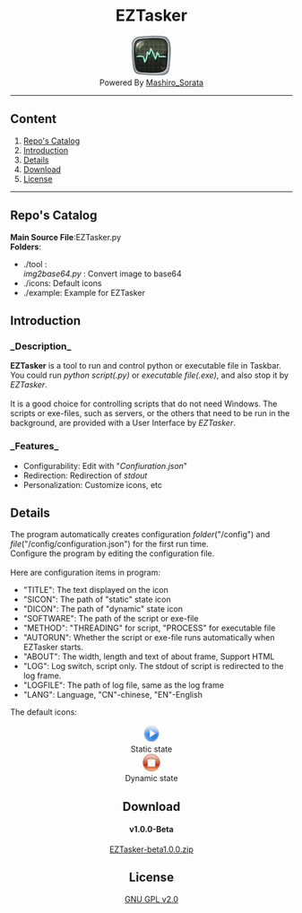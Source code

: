 <div align="center"><h1>EZTasker</h1></div>

<div align="center"><img src="https://github.com/Mashiro-Sorata/EZTasker/blob/master/icons/EZTasker.jpg?raw=true"></div>
<div align="center">Powered By <a href="https://github.com/Mashiro-Sorata">Mashiro_Sorata</a></div>

---

## Content
1. [Repo's Catalog](#u0)
2. [Introduction](#u1)
3. [Details](#u2)
4. [Download](#u3)
5. [License](#u4)

---

<h2 id="u0">Repo's Catalog</h2>

__Main Source File__:EZTasker.py<br/>
__Folders__:
* ./tool :<br/>_img2base64.py_ : Convert image to base64
* ./icons: Default icons
* ./example: Example for EZTasker

<h2 id="u1">Introduction</h2>

<h3>_Description_</h3>

__EZTasker__ is a tool to run and control python or executable file in Taskbar.<br/>
You could run _python script(.py)_ or _executable file(.exe)_, and also stop it by _EZTasker_.<br/><br/>
It is a good choice for controlling scripts that do not need Windows. The scripts or exe-files, such as servers, or the others that need to be run in the background, are provided with a User Interface by _EZTasker_.

<h3>_Features_</h3>

* Configurability: Edit with "_Confiuration.json_"
* Redirection: Redirection of _stdout_
* Personalization: Customize icons, etc

<h2 id="u2">Details</h2>

The program automatically creates configuration _folder_("/config") and _file_("/config/configuration.json") for the first run time. <br/>Configure the program by editing the configuration file.<br/><br/>
Here are configuration items in program:
* "TITLE": The text displayed on the icon
* "SICON": The path of "static" state icon
* "DICON": The path of "dynamic" state icon
* "SOFTWARE": The path of the script or exe-file
* "METHOD": "THREADING" for script, "PROCESS" for executable file
* "AUTORUN": Whether the script or exe-file runs automatically when EZTasker starts.
* "ABOUT": The width, length and text of about frame, Support HTML
* "LOG": Log switch, script only. The stdout of script is redirected to the log frame.
* "LOGFILE": The path of log file, same as the log frame
* "LANG": Language, "CN"-chinese, "EN"-English

The default icons:<br/>
<div align="center"><img src="https://github.com/Mashiro-Sorata/EZTasker/blob/master/icons/SICON.jpg?raw=true"><br/>Static state</div>
<div align="center"><img src="https://github.com/Mashiro-Sorata/EZTasker/blob/master/icons/DICON.jpg?raw=true"><br/>Dynamic state<div>

<h2 id="u3">Download</h2>

#### v1.0.0-Beta
[EZTasker-beta1.0.0.zip](https://github.com/Mashiro-Sorata/EZTasker/releases/download/v1.0.0-beta/EZTasker-beta1.0.0.zip)

<h2 id="u4">License</h2>

[GNU GPL v2.0](https://github.com/Mashiro-Sorata/EZTasker/blob/master/LICENSE)
